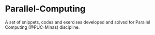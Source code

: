 # Parallel-Computing
A set of snippets, codes and exercises developed and solved for Parallel Computing (@PUC-Minas) discipline.

